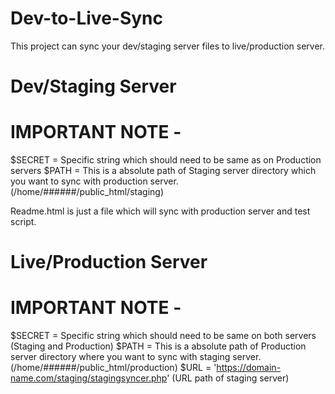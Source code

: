 # Dev-to-Live-Sync
This project can sync your dev/staging server files to live/production server. 

# Dev/Staging Server

# IMPORTANT NOTE - 
$SECRET = Specific string which should need to be same as on Production servers
$PATH = This is a absolute path of Staging server directory which you want to sync with production server. (/home/######/public_html/staging)

Readme.html is just a file which will sync with production server and test script.

# Live/Production Server

# IMPORTANT NOTE - 
$SECRET = Specific string which should need to be same on both servers (Staging and Production)
$PATH = This is a absolute path of Production server directory where you want to sync with staging server. (/home/######/public_html/production)
$URL  = 'https://domain-name.com/staging/stagingsyncer.php' (URL path of staging server)

